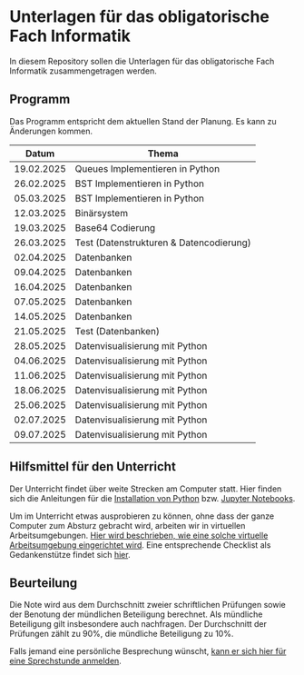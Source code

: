 # Unterlagen für das obligatorische Fach Informatik

In diesem Repository sollen die Unterlagen für das obligatorische Fach Informatik zusammengetragen werden.

## Programm

Das Programm entspricht dem aktuellen Stand der Planung. Es kann zu
Änderungen kommen.

| Datum | Thema |
| ----- | ----- |
| 19.02.2025 | Queues Implementieren in Python |
| 26.02.2025 | BST Implementieren in Python |
| 05.03.2025 | BST Implementieren in Python |
| 12.03.2025 | Binärsystem |
| 19.03.2025 | Base64 Codierung |
| 26.03.2025 | Test (Datenstrukturen & Datencodierung) |
| 02.04.2025 | Datenbanken |
| 09.04.2025 | Datenbanken |
| 16.04.2025 | Datenbanken |
| 07.05.2025 | Datenbanken |
| 14.05.2025 | Datenbanken |
| 21.05.2025 | Test (Datenbanken) |
| 28.05.2025 | Datenvisualisierung mit Python |
| 04.06.2025 | Datenvisualisierung mit Python |
| 11.06.2025 | Datenvisualisierung mit Python |
| 18.06.2025 | Datenvisualisierung mit Python |
| 25.06.2025 | Datenvisualisierung mit Python |
| 02.07.2025 | Datenvisualisierung mit Python |
| 09.07.2025 | Datenvisualisierung mit Python |

## Hilfsmittel für den Unterricht

Der Unterricht findet über weite Strecken am Computer statt. Hier finden
sich die Anleitungen für 
die [Installation von Python](anleitungen/python.md)
bzw.
[Jupyter Notebooks](anleitungen/jupyter.md).

Um im Unterricht etwas ausprobieren zu können, ohne dass der ganze
Computer zum Absturz gebracht wird, arbeiten wir in virtuellen
Arbeitsumgebungen. [Hier wird beschrieben, wie eine solche virtuelle
Arbeitsumgebung eingerichtet wird](anleitungen/anleitung_venv.md). Eine
entsprechende Checklist als Gedankenstütze findet sich [hier](anleitungen/kurzanleitung_venv.md).


## Beurteilung

Die Note wird aus dem Durchschnitt zweier schriftlichen Prüfungen
sowie der Benotung der mündlichen Beteiligung berechnet. Als mündliche
Beteiligung gilt insbesondere auch nachfragen. Der
Durchschnitt der Prüfungen zählt zu 90%, die mündliche Beteiligung zu
10%.  

Falls jemand eine persönliche Besprechung wünscht, [kann er sich hier für
eine Sprechstunde anmelden](https://calendar.app.google/Rwb7qnemeNEhK682A).
